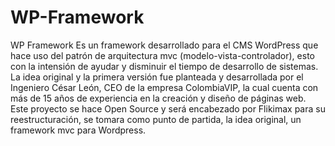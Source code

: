 # WP-Framework
WP Framework Es un framework desarrollado para el CMS WordPress que hace uso del patrón de arquitectura mvc (modelo-vista-controlador), esto con la intensión de ayudar y disminuir el tiempo de desarrollo de sistemas.  La idea original y la primera versión fue planteada y desarrollada por el Ingeniero César León, CEO de la empresa ColombiaVIP, la cual cuenta con más de 15 años de experiencia en la creación y diseño de páginas web.  Este proyecto se hace Open Source y será encabezado por Flikimax para su reestructuración, se tomara como punto de partida, la idea original, un framework mvc para Wordpress.
